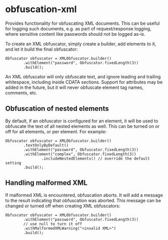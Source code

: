 # obfuscation-xml

Provides functionality for obfuscating XML documents. This can be useful for logging such documents, e.g. as part of request/response logging, where sensitive content like passwords should not be logged as-is.

To create an XML obfuscator, simply create a builder, add elements to it, and let it build the final obfuscator:

    Obfuscator obfuscator = XMLObfuscator.builder()
            .withElement("password", Obfuscator.fixedLength(3))
            .build();

An XML obfuscator will only obfuscate text, and ignore leading and trailing whitespace, including inside CDATA sections. Support for attributes may be added in the future, but it will never obfuscate element tag names, comments, etc.

## Obfuscation of nested elements

By default, if an obfuscator is configured for an element, it will be used to obfuscate the text of all nested elements as well. This can be turned on or off for all elements, or per element. For example:

    Obfuscator obfuscator = XMLObfuscator.builder()
            .textOnlyByDefault()
            .withElement("password", Obfuscator.fixedLength(3))
            .withElement("complex", Obfuscator.fixedLength(3))
                    .includeNestedElements() // override the default setting
            .build();

## Handling malformed XML

If malformed XML is encountered, obfuscation aborts. It will add a message to the result indicating that obfuscation was aborted. This message can be changed or turned off when creating XML obfuscators:

    Obfuscator obfuscator = XMLObfuscator.builder()
            .withElement("password", Obfuscator.fixedLength(3))
            // use null to turn it off
            .withMalformedXMLWarning("<invalid XML>")
            .build();
